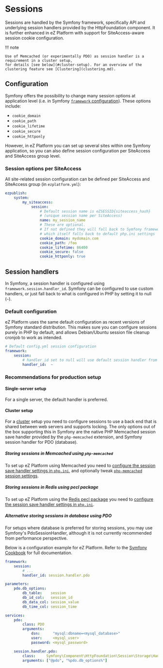 # Sessions

Sessions are handled by the Symfony framework, specifically API and underlying session handlers provided by the HttpFoundation component.
It is further enhanced in eZ Platform with support for SiteAccess-aware session cookie configuration.

!!! note

    Use of Memcached (or experimentally PDO) as session handler is a requirement in a cluster setup,
    for details [see below](#cluster-setup). For an overview of the clustering feature see [Clustering](clustering.md).

## Configuration

Symfony offers the possibility to change many session options at application level
(i.e. in Symfony [`framework` configuration](http://symfony.com/doc/master/reference/configuration/framework.html)).
These options include:

- `cookie_domain`
- `cookie_path`
- `cookie_lifetime`
- `cookie_secure`
- `cookie_httponly`

However, in eZ Platform you can set up several sites within one Symfony application,
so you can also define session configuration per SiteAccess and SiteAccess group level.

### Session options per SiteAccess

All site-related session configuration can be defined per SiteAccess and SiteAccess group (in `ezplatform.yml`):

``` yaml
ezpublish:
    system:
        my_siteaccess:
            session:
                # Default session name is eZSESSID{siteaccess_hash}
                # (unique session name per SiteAccess)
                name: my_session_name
                # These are optional. 
                # If not defined they will fall back to Symfony framework configuration, 
                # which itself falls back to default php.ini settings
                cookie_domain: mydomain.com
                cookie_path: /foo
                cookie_lifetime: 86400
                cookie_secure: false
                cookie_httponly: true
```

## Session handlers

In Symfony, a session handler is configured using `framework.session.handler_id`.
Symfony can be configured to use custom handlers, or just fall back to what is configured in PHP by setting it to null (`~`).

### Default configuration

eZ Platform uses the same default configuration as recent versions of Symfony standard distribution.
This makes sure you can configure sessions purely in PHP by default, and allows Debian/Ubuntu session file cleanup cronjob to work as intended.

``` yaml
# Default config.yml session configuration
framework:
    session:
        # handler_id set to null will use default session handler from php.ini
        handler_id:  ~
```

### Recommendations for production setup

#### Single-server setup

For a single server, the default handler is preferred.

#### Cluster setup

For a [cluster](clustering.md) setup you need to configure sessions to use a back end that is shared between web servers and supports locking.
The only options out of the box supporting this in Symfony are the native PHP Memcached session save handler
provided by the `php-memcached` extension, and Symfony session handler for PDO (database).

##### Storing sessions in Memcached using `php-memcached`

To set up eZ Platform using Memcached you need to [configure the session save handler settings in `php.ini`](http://php.net/manual/en/memcached.sessions.php),
and optionally tweak [`php-memcached` session settings](http://fr2.php.net/manual/en/memcached.configuration.php).

##### Storing sessions in Redis using pecl package

To set up eZ Platform using the [Redis pecl package](https://pecl.php.net/package/redis)
you need to [configure the session save handler settings in `php.ini`](https://github.com/phpredis/phpredis#php-session-handler).

##### Alternative storing sessions in database using PDO

For setups where database is preferred for storing sessions, you may use Symfony's PdoSessionHandler,
although it is not currently recommended from performance perspective.

Below is a configuration example for eZ Platform. Refer to the [Symfony Cookbook](http://symfony.com/doc/current/cookbook/configuration/pdo_session_storage.html) for full documentation.

``` yaml
framework:
    session:
        # ...
        handler_id: session.handler.pdo

parameters:
    pdo.db_options:
        db_table:    session
        db_id_col:   session_id
        db_data_col: session_value
        db_time_col: session_time

services:
    pdo:
        class: PDO
        arguments:
            dsn:      "mysql:dbname=<mysql_database>"
            user:     <mysql_user>
            password: <mysql_password>

    session.handler.pdo:
        class:     Symfony\Component\HttpFoundation\Session\Storage\Handler\PdoSessionHandler
        arguments: ["@pdo", "%pdo.db_options%"]
```
